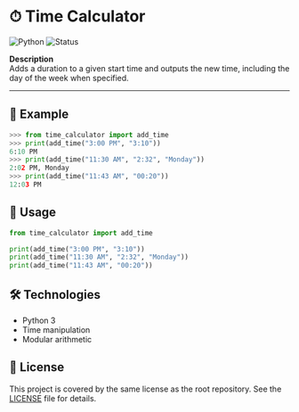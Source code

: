 # ⏱ Time Calculator

![Python](https://img.shields.io/badge/Python-3-blue?logo=python&logoColor=white)
![Status](https://img.shields.io/badge/Progress-In%20progress-orange)

**Description**  
Adds a duration to a given start time and outputs the new time, including the day of the week when specified.

---

## 📂 Example

```python
>>> from time_calculator import add_time
>>> print(add_time("3:00 PM", "3:10"))
6:10 PM
>>> print(add_time("11:30 AM", "2:32", "Monday"))
2:02 PM, Monday
>>> print(add_time("11:43 AM", "00:20"))
12:03 PM
```

## 🚀 Usage
```python
from time_calculator import add_time

print(add_time("3:00 PM", "3:10"))
print(add_time("11:30 AM", "2:32", "Monday"))
print(add_time("11:43 AM", "00:20"))
```

## 🛠️ Technologies
- Python 3
- Time manipulation
- Modular arithmetic
  
## 📄 License
  This project is covered by the same license as the root repository.
  See the [LICENSE](../LICENSE) file for details.

